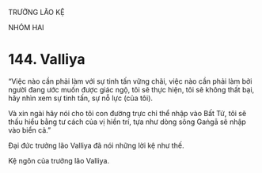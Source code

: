 TRƯỞNG LÃO KỆ

NHÓM HAI

# 144. Valliya

“Việc nào cần phải làm với sự tinh tấn vững chãi, việc nào cần phải làm bởi người đang ước muốn được giác ngộ, tôi sẽ thực hiện, tôi sẽ không thất bại, hãy nhìn xem sự tinh tấn, sự nỗ lực (của tôi).

Và xin ngài hãy nói cho tôi con đường trực chỉ thể nhập vào Bất Tử, tôi sẽ thấu hiểu bằng tư cách của vị hiền trí, tựa như dòng sông Gaṅgā sẽ nhập vào biển cả.”

Đại đức trưởng lão Valliya đã nói những lời kệ như thế.

Kệ ngôn của trưởng lão Valliya.
